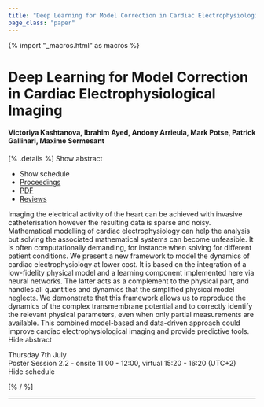 ```yaml
---
title: "Deep Learning for Model Correction in Cardiac Electrophysiological Imaging"
page_class: "paper"
---
```


{% import "_macros.html" as macros %}

# Deep Learning for Model Correction in Cardiac Electrophysiological Imaging

#### Victoriya Kashtanova, Ibrahim Ayed, Andony Arrieula, Mark Potse, Patrick Gallinari, Maxime Sermesant

[% .details %]
<a class="toggle_visibility" data-selector=".abstract" data-level="3">Show abstract</a>
- <a class="toggle_visibility" data-selector=".schedule" data-level="3">Show schedule</a>
- <a href="">Proceedings</a>
- <a href="https://openreview.net/pdf?id=7MW9oh7MDKp">PDF</a>
- <a href="https://openreview.net/forum?id=7MW9oh7MDKp">Reviews</a>

<p>
    <span class="abstract">
        Imaging the electrical activity of the heart can be achieved with invasive catheterisation however the resulting data is sparse and noisy. Mathematical modelling of cardiac electrophysiology can help the analysis but solving the associated mathematical systems can become unfeasible. It is often computationally demanding, for instance when solving for different patient conditions. We present a new framework to model the dynamics of cardiac electrophysiology at lower cost. It is based on the integration of a low-fidelity physical model and a learning component implemented here via neural networks. The latter acts as a complement to the physical part, and handles all quantities and dynamics that the simplified physical model neglects. We demonstrate that this framework allows us to reproduce the dynamics of the complex transmembrane potential and to correctly identify the relevant physical parameters, even when only partial measurements are available. This combined model-based and data-driven approach could improve cardiac electrophysiological imaging and provide predictive tools.
        <br>
        <span class="actions"><a class="toggle_visibility" data-level="2">Hide abstract</a></span>
    </span>
</p>

<p>
    <span class="schedule">
        Thursday 7th July<br>Poster Session 2.2 - onsite 11:00 - 12:00, virtual 15:20 - 16:20 (UTC+2)
        <br>
        <span class="actions"><a class="toggle_visibility" data-level="2">Hide schedule</a></span>
    </span>
</p>

[% / %]


---
<!-- { macros.presentation('', '', 720, 450) } -->
